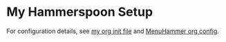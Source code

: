 # My Hammerspoon Setup

For configuration details, see [my org init file](init.org) and [MenuHammer org config](menuHammerCustomConfig.org).
